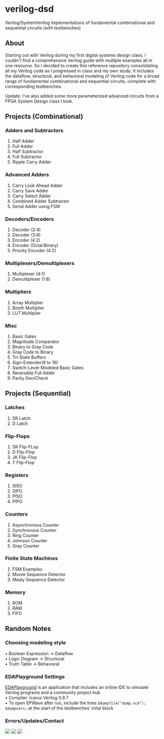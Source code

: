 # verilog-dsd
Verilog/SystemVerilog implementations of fundamental combinational and sequential circuits (with testbenches)

## About
Starting out with Verilog during my first digital systems design class, I couldn't find a comprehensive Verilog guide with multiple examples all in one resource. So I decided to create this reference repository consolidating all my Verilog code as I progressed in class and my own study. It includes the dataflow, structural, and behavioral modeling of Verilog code for a broad range of fundamental combinational and sequential circuits, complete with corresponding testbenches.

Update: I've also added some more parameterized advanced circuits from a FPGA System Design class I took.

## Projects (Combinational)
### Adders and Subtractors
1. Half Adder
2. Full Adder
3. Half Subtractor
4. Full Subtractor
5. Ripple Carry Adder
### Advanced Adders
1. Carry Look Ahead Adder
2. Carry Save Adder
3. Carry Select Adder
4. Combined Adder Subtractor
5. Serial Adder using FSM
### Decoders/Encoders
1. Decoder (2:4)
2. Decoder (3:8)
3. Encoder (4:2)
4. Encoder (Octal:Binary)
6. Priority Encoder (4:2)
### Multiplexers/Demultiplexers
1. Multiplexer (4:1)
2. Demultiplexer (1:8)
### Multipliers
1. Array Multiplier
2. Booth Multiplier
3. LUT Multiplier 
### Misc
1. Basic Gates
2. Magnitude Comparator
3. Binary to Gray Code
4. Gray Code to Binary
5. Tri-State Buffers
6. Sign-Extender(9 to 16)
7. Switch-Level-Modeled Basic Gates
8. Reversible Full Adder
9. Parity Gen/Check

## Projects (Sequential)
### Latches
1. SR Latch
2. D Latch
### Flip-Flops
1. SR Flip-FLop
2. D Flip-Flop
3. JK Flip-Flop
4. T Flip-Flop
### Registers
1. SISO
2. SIPO
3. PISO
4. PIPO
### Counters
1. Asynchronous Counter
2. Synchronous Counter
3. Ring Counter
4. Johnson Counter
5. Gray Counter
### Finite State Machines
1. FSM Examples
2. Moore Sequence Detector
3. Mealy Sequence Detector
### Memory
1. ROM
2. RAM
3. FIFO

## Random Notes
### Choosing modeling style
• Boolean Expression &rarr; Dataflow\
• Logic Diagram &rarr; Structural\
• Truth Table &rarr; Behavioral
### EDAPlayground Settings
[EDAPlayground](http://www.edaplayground.com) is an application that includes an online IDE to simulate Verilog programs and a community project hub\
• Compiler: Icarus Verilog 0.9.7  
• To open EPWave after run, include the lines ```$dumpfile("dump.vcd"); $dumpvars;``` at the start of the testbenches' inital block
### Errors/Updates/Contact
<p align="left">
    <a href="https://discordapp.com/users/705711221780905995">
    <img src="https://img.shields.io/badge/Discord-blue?style=for-the-badge&logo=discord&logoColor=white&color=black"></a>
    <a href="mailto:nikhilrout97@gmail.com">
    <img src="https://img.shields.io/badge/Gmail-D14836?style=for-the-badge&logo=gmail&logoColor=white"></a>
    <a href="https://www.linkedin.com/in/nikhil-rout">
    <img src="https://img.shields.io/badge/LinkedIn-white?style=for-the-badge&logo=linkedin&logoColor=blue"></a>
</p>
